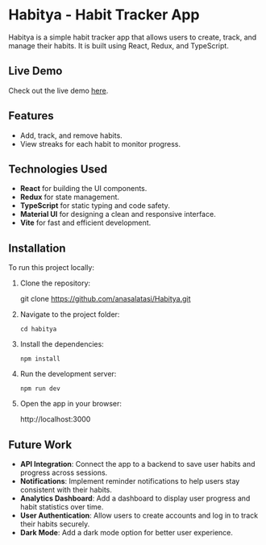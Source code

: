 # Habitya - Habit Tracker App

Habitya is a simple habit tracker app that allows users to create, track, and manage their habits. It is built using React, Redux, and TypeScript.

## Live Demo

Check out the live demo [here](https://habitya.vercel.app/).

## Features

- Add, track, and remove habits.
- View streaks for each habit to monitor progress.

## Technologies Used

- **React** for building the UI components.
- **Redux** for state management.
- **TypeScript** for static typing and code safety.
- **Material UI** for designing a clean and responsive interface.
- **Vite** for fast and efficient development.

## Installation

To run this project locally:

1. Clone the repository:

   git clone https://github.com/anasalatasi/Habitya.git

2. Navigate to the project folder:

   `cd habitya`

3. Install the dependencies:

   `npm install`

4. Run the development server:

   `npm run dev`

5. Open the app in your browser:

   http://localhost:3000

## Future Work

- **API Integration**: Connect the app to a backend to save user habits and progress across sessions.
- **Notifications**: Implement reminder notifications to help users stay consistent with their habits.
- **Analytics Dashboard**: Add a dashboard to display user progress and habit statistics over time.
- **User Authentication**: Allow users to create accounts and log in to track their habits securely.
- **Dark Mode**: Add a dark mode option for better user experience.
